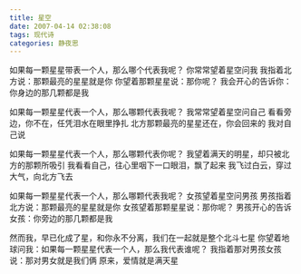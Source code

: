 ```yaml
---
title: 星空
date: 2007-04-14 02:38:08
tags: 现代诗
categories: 静夜思
---
```

如果每一颗星星带表一个人，那么哪个代表我呢？
你常常望着星空问我
我指着北方说：那颗最亮的星星就是你
你望着那颗星星说：那你呢？
我会开心的告诉你：你身边的那几颗都是我<!-- more -->

如果每一颗星星代表一个人，那么哪颗代表我呢？
我常常望着星空问自己
看看旁边，你不在，任凭泪水在眼里挣扎
北方那颗最亮的星星还在，你会回来的
我对自己说

如果每一颗星星代表一个人，那么哪颗代表你呢？
我望着满天的明星，却只被北方的那颗所吸引
我看看自己，往心里咽下一口眼泪，飘了起来
我飞过白云，穿过大气，向北方飞去

如果每一颗星星代表一个人，那么哪颗代表我呢？
女孩望着星空问男孩
男孩指着北方说：那颗最亮的星星就是你
女孩望着那颗星星说：那你呢？
男孩开心的告诉女孩：你旁边的那几颗都是我

然而我，早已化成了星，和你永不分离，我们在一起就是整个北斗七星
你望着地球问我：如果每一颗星星代表一个人，那么我代表谁呢？
我指着那对男孩女孩说：那对男女就是我们俩
原来，爱情就是满天星
